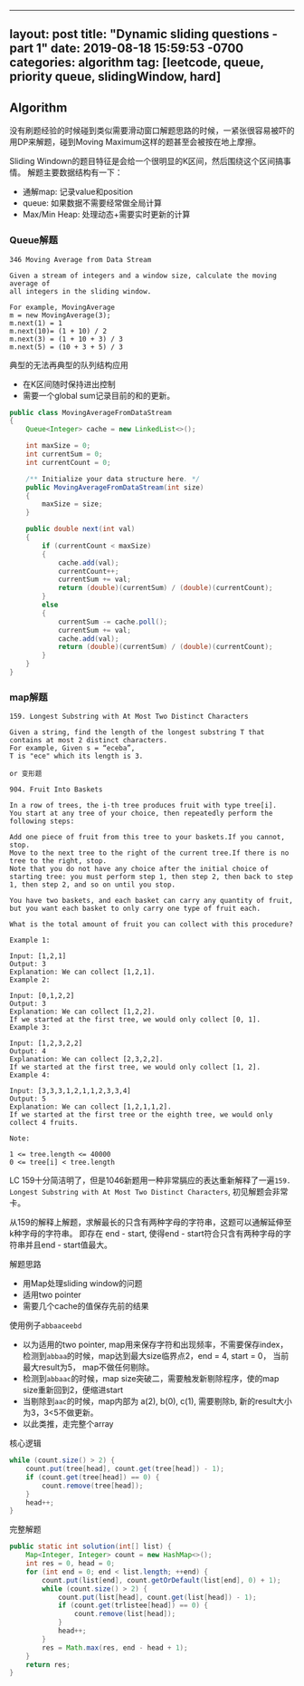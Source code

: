 
---
layout: post
title:  "Dynamic sliding questions - part 1"
date:   2019-08-18 15:59:53 -0700
categories: algorithm
tag: [leetcode, queue, priority queue, slidingWindow, hard]
---

## Algorithm
没有刷题经验的时候碰到类似需要滑动窗口解题思路的时候，一紧张很容易被吓的用DP来解题，碰到Moving Maximum这样的题甚至会被按在地上摩擦。

Sliding Windown的题目特征是会给一个很明显的K区间，然后围绕这个区间搞事情。
解题主要数据结构有一下：
- 通解map: 记录value和position
- queue: 如果数据不需要经常做全局计算
- Max/Min Heap: 处理动态+需要实时更新的计算

### Queue解题
```test
346 Moving Average from Data Stream

Given a stream of integers and a window size, calculate the moving average of
all integers in the sliding window.

For example, MovingAverage
m = new MovingAverage(3);
m.next(1) = 1
m.next(10)= (1 + 10) / 2
m.next(3) = (1 + 10 + 3) / 3
m.next(5) = (10 + 3 + 5) / 3
```

典型的无法再典型的队列结构应用
- 在K区间随时保持进出控制
- 需要一个global sum记录目前的和的更新。

```java
public class MovingAverageFromDataStream
{
    Queue<Integer> cache = new LinkedList<>();

    int maxSize = 0;
    int currentSum = 0;
    int currentCount = 0;

    /** Initialize your data structure here. */
    public MovingAverageFromDataStream(int size)
    {
        maxSize = size;
    }

    public double next(int val)
    {
        if (currentCount < maxSize)
        {
            cache.add(val);
            currentCount++;
            currentSum += val;
            return (double)(currentSum) / (double)(currentCount);
        }
        else
        {
            currentSum -= cache.poll();
            currentSum += val;
            cache.add(val);
            return (double)(currentSum) / (double)(currentCount);
        }
    }
}
```

### map解题

```test
159. Longest Substring with At Most Two Distinct Characters

Given a string, find the length of the longest substring T that contains at most 2 distinct characters.
For example, Given s = “eceba”,
T is "ece" which its length is 3.

or 变形题

904. Fruit Into Baskets

In a row of trees, the i-th tree produces fruit with type tree[i].
You start at any tree of your choice, then repeatedly perform the following steps:

Add one piece of fruit from this tree to your baskets.If you cannot, stop.
Move to the next tree to the right of the current tree.If there is no tree to the right, stop.
Note that you do not have any choice after the initial choice of starting tree: you must perform step 1, then step 2, then back to step 1, then step 2, and so on until you stop.

You have two baskets, and each basket can carry any quantity of fruit, but you want each basket to only carry one type of fruit each.

What is the total amount of fruit you can collect with this procedure?

Example 1:

Input: [1,2,1]
Output: 3
Explanation: We can collect [1,2,1].
Example 2:

Input: [0,1,2,2]
Output: 3
Explanation: We can collect [1,2,2].
If we started at the first tree, we would only collect [0, 1].
Example 3:

Input: [1,2,3,2,2]
Output: 4
Explanation: We can collect [2,3,2,2].
If we started at the first tree, we would only collect [1, 2].
Example 4:

Input: [3,3,3,1,2,1,1,2,3,3,4]
Output: 5
Explanation: We can collect [1,2,1,1,2].
If we started at the first tree or the eighth tree, we would only collect 4 fruits.

Note:

1 <= tree.length <= 40000
0 <= tree[i] < tree.length
```
LC 159十分简洁明了，但是1046新题用一种非常膈应的表达重新解释了一遍`159. Longest Substring with At Most Two Distinct Characters`, 初见解题会非常卡。

从159的解释上解题，求解最长的只含有两种字母的字符串，这题可以通解延伸至k种字母的字符串。
即存在 end - start, 使得end - start符合只含有两种字母的字符串并且end - start值最大。

解题思路
- 用Map处理sliding window的问题
- 适用two pointer
- 需要几个cache的值保存先前的结果

使用例子`abbaaceebd`
- 以为适用的two pointer, map用来保存字符和出现频率，不需要保存index，检测到`abbaa`的时候，map达到最大size临界点2，end = 4, start = 0， 当前最大result为5， map不做任何剔除。
- 检测到`abbaac`的时候，map size突破二，需要触发新剔除程序，使的map size重新回到2，便缩进start
- 当剔除到`aac`的时候，map内部为 a(2), b(0), c(1), 需要剔除b, 新的result大小为3，3<5不做更新。
- 以此类推，走完整个array

核心逻辑
```java
while (count.size() > 2) {
    count.put(tree[head], count.get(tree[head]) - 1);
    if (count.get(tree[head]) == 0) {
        count.remove(tree[head]);
    }
    head++;
}
```

完整解题
```java
public static int solution(int[] list) {
    Map<Integer, Integer> count = new HashMap<>();
    int res = 0, head = 0;
    for (int end = 0; end < list.length; ++end) {
        count.put(list[end], count.getOrDefault(list[end], 0) + 1);
        while (count.size() > 2) {
            count.put(list[head], count.get(list[head]) - 1);
            if (count.get(trlistee[head]) == 0) {
                count.remove(list[head]);
            }
            head++;
        }
        res = Math.max(res, end - head + 1);
    }
    return res;
}
```